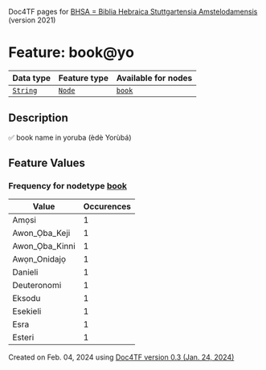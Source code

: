 Doc4TF pages for [BHSA = Biblia Hebraica Stuttgartensia Amstelodamensis](https://github.com/etcbc/BHSA/tree/master/tf) (version 2021)
# Feature: book@yo
Data type|Feature type|Available for nodes
---|---|---
[`String`](featurebydatatype.md#string)|[`Node`](featurebytype.md#node)| [`book`](featurebynodetype.md#book) 
## Description
✅ book name in yoruba (èdè Yorùbá)
## Feature Values
### Frequency for nodetype [book](featurebynodetype.md#book)
Value|Occurences
---|---
Amọsi|1
Awon_Ọba_Keji|1
Awon_Ọba_Kinni|1
Awọn_Onidajọ|1
Danieli|1
Deuteronomi|1
Eksodu|1
Esekieli|1
Esra|1
Esteri|1
 

Created on Feb. 04, 2024 using [Doc4TF  version 0.3 (Jan. 24, 2024)](https://github.com/tonyjurg/Doc4TF) 